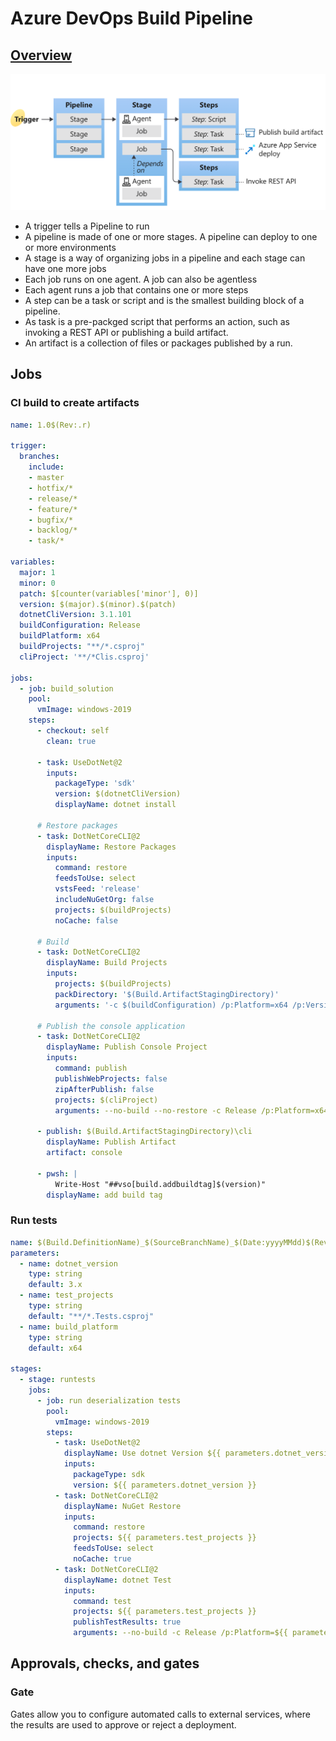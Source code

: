 # Azure DevOps Build Pipeline

## [Overview](https://docs.microsoft.com/en-us/azure/devops/pipelines/get-started/key-pipelines-concepts?view=azure-devops)

![](../.gitbook/assets/image%20%2818%29.png)

* A trigger tells a Pipeline to run
* A pipeline is made of one or more stages. A pipeline can deploy to one or more environments
* A stage is a way of organizing jobs in a pipeline and each stage can have one more jobs
* Each job runs on one agent. A job can also be agentless
* Each agent runs a job that contains one or more steps
* A step can be a task or script and is the smallest building block of a pipeline.
* As task is a pre-packged script that performs an action, such as invoking a REST API or publishing a build artifact.
* An artifact is a collection of files or packages published by a run.

## Jobs

### CI build to create artifacts

```yaml
name: 1.0$(Rev:.r)

trigger:
  branches:
    include:
    - master
    - hotfix/*
    - release/*
    - feature/*
    - bugfix/*
    - backlog/*
    - task/*

variables:
  major: 1
  minor: 0
  patch: $[counter(variables['minor'], 0)]
  version: $(major).$(minor).$(patch)
  dotnetCliVersion: 3.1.101
  buildConfiguration: Release
  buildPlatform: x64
  buildProjects: "**/*.csproj"
  cliProject: '**/*Clis.csproj'

jobs:
  - job: build_solution
    pool:
      vmImage: windows-2019
    steps:
      - checkout: self
        clean: true
        
      - task: UseDotNet@2        
        inputs:
          packageType: 'sdk'
          version: $(dotnetCliVersion)
          displayName: dotnet install

      # Restore packages
      - task: DotNetCoreCLI@2
        displayName: Restore Packages
        inputs:
          command: restore
          feedsToUse: select
          vstsFeed: 'release'
          includeNuGetOrg: false
          projects: $(buildProjects)
          noCache: false

      # Build          
      - task: DotNetCoreCLI@2
        displayName: Build Projects
        inputs:
          projects: $(buildProjects)
          packDirectory: '$(Build.ArtifactStagingDirectory)'
          arguments: '-c $(buildConfiguration) /p:Platform=x64 /p:Version=$(Build.BuildNumber) --no-restore'      

      # Publish the console application
      - task: DotNetCoreCLI@2
        displayName: Publish Console Project
        inputs:
          command: publish
          publishWebProjects: false
          zipAfterPublish: false
          projects: $(cliProject)
          arguments: --no-build --no-restore -c Release /p:Platform=x64 /p:Version=$(Build.BuildNumber) -o "$(Build.ArtifactStagingDirectory)\console\"

      - publish: $(Build.ArtifactStagingDirectory)\cli
        displayName: Publish Artifact
        artifact: console

      - pwsh: |
          Write-Host "##vso[build.addbuildtag]$(version)"
        displayName: add build tag
```

### Run tests

```yaml
name: $(Build.DefinitionName)_$(SourceBranchName)_$(Date:yyyyMMdd)$(Rev:.r)
parameters:
  - name: dotnet_version
    type: string
    default: 3.x
  - name: test_projects
    type: string
    default: "**/*.Tests.csproj"
  - name: build_platform
    type: string
    default: x64

stages:
  - stage: runtests
    jobs:
      - job: run deserialization tests
        pool:
          vmImage: windows-2019
        steps:
          - task: UseDotNet@2
            displayName: Use dotnet Version ${{ parameters.dotnet_version }}
            inputs:
              packageType: sdk
              version: ${{ parameters.dotnet_version }}
          - task: DotNetCoreCLI@2
            displayName: NuGet Restore
            inputs:
              command: restore
              projects: ${{ parameters.test_projects }}
              feedsToUse: select
              noCache: true
          - task: DotNetCoreCLI@2
            displayName: dotnet Test
            inputs:
              command: test
              projects: ${{ parameters.test_projects }}
              publishTestResults: true
              arguments: --no-build -c Release /p:Platform=${{ parameters.build_platform }}


```

## Approvals, checks, and gates

### Gate

Gates allow you to configure automated calls to external services, where the results are used to approve or reject a deployment. 



